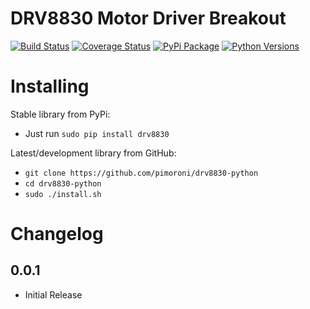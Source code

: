 # DRV8830 Motor Driver Breakout

[![Build Status](https://shields.io/github/workflow/status/pimoroni/drv8830-python/Python%20Tests.svg)](https://github.com/pimoroni/icm2098-python/actions/workflows/test.yml)
[![Coverage Status](https://coveralls.io/repos/github/pimoroni/drv8830-python/badge.svg?branch=master)](https://coveralls.io/github/pimoroni/drv8830-python?branch=master)
[![PyPi Package](https://img.shields.io/pypi/v/drv8830.svg)](https://pypi.python.org/pypi/drv8830)
[![Python Versions](https://img.shields.io/pypi/pyversions/drv8830.svg)](https://pypi.python.org/pypi/drv8830)

# Installing

Stable library from PyPi:

* Just run `sudo pip install drv8830`

Latest/development library from GitHub:

* `git clone https://github.com/pimoroni/drv8830-python`
* `cd drv8830-python`
* `sudo ./install.sh`


# Changelog
0.0.1
-----

* Initial Release
